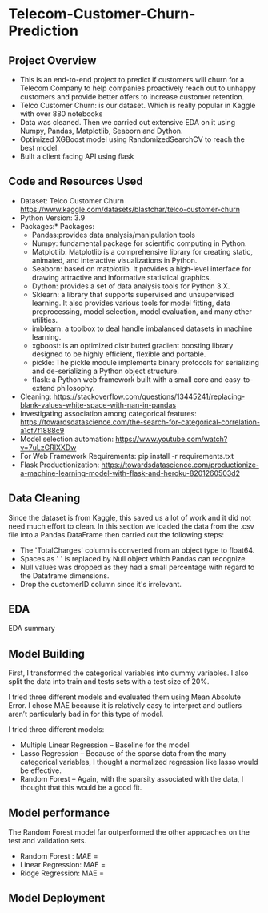 # Telecom-Customer-Churn-Prediction

## Project Overview
* This is an end-to-end project to predict if customers will churn for a Telecom Company to help companies proactively reach out to unhappy customers and provide better offers to increase customer retention.
* Telco Customer Churn: is our dataset. Which is really popular in Kaggle with over 880 notebooks
* Data was cleaned. Then we carried out extensive EDA on it using Numpy, Pandas, Matplotlib, Seaborn and Dython. 
* Optimized XGBoost model using RandomizedSearchCV to reach the best model.
* Built a client facing API using flask

## Code and Resources Used
* Dataset: Telco Customer Churn https://www.kaggle.com/datasets/blastchar/telco-customer-churn
* Python Version: 3.9
* Packages:* Packages: 
    - Pandas:provides data analysis/manipulation tools
    - Numpy: fundamental package for scientific computing in Python.
    - Matplotlib: Matplotlib is a comprehensive library for creating static, animated, and interactive visualizations in Python.
    - Seaborn: based on matplotlib. It provides a high-level interface for drawing attractive and informative statistical graphics.
    - Dython: provides a set of data analysis tools for Python 3.X. 
    - Sklearn: a library that supports supervised and unsupervised learning. It also provides various tools for model fitting, data             preprocessing, model selection, model evaluation, and many other utilities.
    - imblearn: a toolbox to deal handle imbalanced datasets in machine learning.
    - xgboost:  is an optimized distributed gradient boosting library designed to be highly efficient, flexible and portable.
    - pickle: The pickle module implements binary protocols for serializing and de-serializing a Python object structure.
    - flask:  a Python web framework built with a small core and easy-to-extend philosophy.
* Cleaning: https://stackoverflow.com/questions/13445241/replacing-blank-values-white-space-with-nan-in-pandas
* Investigating association among categorical features: https://towardsdatascience.com/the-search-for-categorical-correlation-a1cf7f1888c9
* Model selection automation: https://www.youtube.com/watch?v=7uLzGRlXXDw
* For Web Framework Requirements: pip install -r requirements.txt
* Flask Productionization: https://towardsdatascience.com/productionize-a-machine-learning-model-with-flask-and-heroku-8201260503d2

## Data Cleaning
Since the dataset is from Kaggle, this saved us a lot of work and it did not need much effort to clean. In this section we loaded the data from the .csv file into a Pandas DataFrame then carried out the following steps:
* The 'TotalCharges' column is converted from an object type to float64.
* Spaces as ' ' is replaced by Null object which Pandas can recognize.
* Null values was dropped as they had a small percentage with regard to the Dataframe dimensions.
* Drop the customerID column since it's irrelevant.

## EDA
EDA summary

## Model Building
First, I transformed the categorical variables into dummy variables. I also split the data into train and tests sets with a test size of 20%.

I tried three different models and evaluated them using Mean Absolute Error. I chose MAE because it is relatively easy to interpret and outliers aren’t particularly bad in for this type of model.

I tried three different models:

* Multiple Linear Regression – Baseline for the model
* Lasso Regression – Because of the sparse data from the many categorical variables, I thought a normalized regression like lasso would be effective.
* Random Forest – Again, with the sparsity associated with the data, I thought that this would be a good fit.

## Model performance

The Random Forest model far outperformed the other approaches on the test and validation sets.

* Random Forest : MAE = 
* Linear Regression: MAE = 
* Ridge Regression: MAE = 

## Model Deployment
